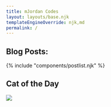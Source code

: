 ```yaml
---
title: mJordan Codes
layout: layouts/base.njk
templateEngineOverride: njk,md
permalink: /
---
```


## Blog Posts:

{% include "components/postlist.njk" %}

## Cat of the Day

<img src="{{ catpic }}" />
